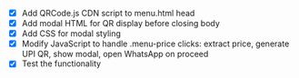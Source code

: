 - [x] Add QRCode.js CDN script to menu.html head
- [x] Add modal HTML for QR display before closing body
- [x] Add CSS for modal styling
- [x] Modify JavaScript to handle .menu-price clicks: extract price, generate UPI QR, show modal, open WhatsApp on proceed
- [x] Test the functionality
